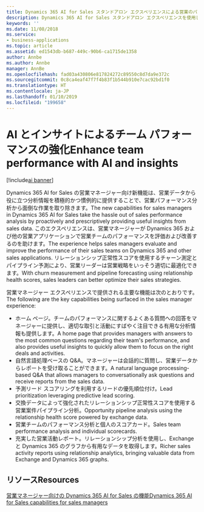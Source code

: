 ```yaml
---
title: Dynamics 365 AI for Sales スタンドアロン エクスペリエンスによる営業のパフォーマンスとプランニングの強化
description: Dynamics 365 AI for Sales スタンドアロン エクスペリエンスを使用した営業パフォーマンスの強化と営業プランニングの向上
keywords: ''
ms.date: 11/08/2018
ms.service:
- business-applications
ms.topic: article
ms.assetid: ed1543db-b687-449c-90b6-ca1715de1358
author: Annbe
ms.author: Annbe
manager: AnnBe
ms.openlocfilehash: fad03a430806e817824272c89550c8d7da9e372c
ms.sourcegitcommit: 0c8ca4eaf47f7f4b83f1b544b910e7cac92bd1f0
ms.translationtype: HT
ms.contentlocale: ja-JP
ms.lasthandoff: 01/10/2019
ms.locfileid: "199658"
---
```

# <a name="enhance-team-performance-with-ai-and-insights"></a><span data-ttu-id="91190-103">AI とインサイトによるチーム パフォーマンスの強化</span><span class="sxs-lookup"><span data-stu-id="91190-103">Enhance team performance with AI and insights</span></span> 

[!include[ai banner](../includes/ai.md)] 

<span data-ttu-id="91190-104">Dynamics 365 AI for Sales の営業マネージャー向け新機能は、営業データから役に立つ分析情報を積極的かつ慣例的に提供することで、営業パフォーマンス分析から面倒な作業を取り除きます。</span><span class="sxs-lookup"><span data-stu-id="91190-104">The new capabilities for sales managers in Dynamics 365 AI for Sales take the hassle out of sales performance analysis by proactively and prescriptively providing useful insights from sales data.</span></span> <span data-ttu-id="91190-105">このエクスペリエンスは、営業マネージャーが Dynamics 365 および他の営業アプリケーションで営業チームのパフォーマンスを評価および改善するのを助けます。</span><span class="sxs-lookup"><span data-stu-id="91190-105">The experience helps sales managers evaluate and improve the performance of their sales teams on Dynamics 365 and other sales applications.</span></span> <span data-ttu-id="91190-106">リレーションシップ正常性スコアを使用するチャーン測定とパイプライン予測により、営業リーダーは営業戦略をいっそう適切に最適化できます。</span><span class="sxs-lookup"><span data-stu-id="91190-106">With churn measurement and pipeline forecasting using relationship health scores, sales leaders can better optimize their sales strategies.</span></span>

<span data-ttu-id="91190-107">営業マネージャー エクスペリエンスで提供される主要な機能は次のとおりです。</span><span class="sxs-lookup"><span data-stu-id="91190-107">The following are the key capabilities being surfaced in the sales manager experience:</span></span>

-   <span data-ttu-id="91190-108">ホーム ページ。チームのパフォーマンスに関するよくある質問への回答をマネージャーに提供し、適切な取引と活動にすばやく注目できる有用な分析情報も提供します。</span><span class="sxs-lookup"><span data-stu-id="91190-108">A home page that provides managers with answers to the most common questions regarding their team's performance, and also provides useful insights to quickly allow them to focus on the right deals and activities.</span></span>
-   <span data-ttu-id="91190-109">自然言語処理ベースの Q&A。マネージャーは会話的に質問し、営業データからレポートを受け取ることができます。</span><span class="sxs-lookup"><span data-stu-id="91190-109">A natural language processing-based Q&A that allows managers to conversationally ask questions and receive reports from the sales data.</span></span> 
-   <span data-ttu-id="91190-110">予測リード スコアリングを利用するリードの優先順位付け。</span><span class="sxs-lookup"><span data-stu-id="91190-110">Lead prioritization leveraging predictive lead scoring.</span></span>
-   <span data-ttu-id="91190-111">交換データによって強化されたリレーションシップ正常性スコアを使用する営業案件パイプライン分析。</span><span class="sxs-lookup"><span data-stu-id="91190-111">Opportunity pipeline analysis using the relationship health score powered by exchange data.</span></span>
-   <span data-ttu-id="91190-112">営業チームのパフォーマンス分析と個人のスコアカード。</span><span class="sxs-lookup"><span data-stu-id="91190-112">Sales team performance analysis and individual scorecards.</span></span>
-   <span data-ttu-id="91190-113">充実した営業活動レポート。リレーションシップ分析を使用し、Exchange と Dynamics 365 のグラフから有用なデータを取得します。</span><span class="sxs-lookup"><span data-stu-id="91190-113">Richer sales activity reports using relationship analytics, bringing valuable data from Exchange and Dynamics 365 graphs.</span></span>   

## <a name="resources"></a><span data-ttu-id="91190-114">リソース</span><span class="sxs-lookup"><span data-stu-id="91190-114">Resources</span></span>

[<span data-ttu-id="91190-115">営業マネージャー向けの Dynamics 365 AI for Sales の機能</span><span class="sxs-lookup"><span data-stu-id="91190-115">Dynamics 365 AI for Sales capabilities for sales managers</span></span>](https://docs.microsoft.com/dynamics365/ai/sales/dynamics365-ai-sales-app)
